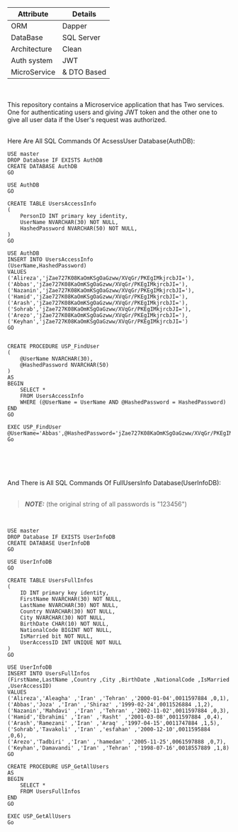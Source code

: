 | Attribute	 | Details |
| ------------- | ----------- |
| ORM  | Dapper  |
| DataBase  | SQL Server  |
| Architecture  | Clean  |
|Auth system |JWT|
|MicroService |& DTO Based|
<br/>
<br/>
This repository contains a Microservice application that has Two services. One for authenticating users and giving JWT token and the other one to give all user data if the User's request was authorized.
<br/>
<br/>

Here Are All SQL Commands Of AcsessUser Database(AuthDB):
<br/>
```
USE master
DROP Database IF EXISTS AuthDB
CREATE DATABASE AuthDB
GO

USE AuthDB
GO

CREATE TABLE UsersAccessInfo
(
	PersonID INT primary key identity,
	UserName NVARCHAR(30) NOT NULL,
	HashedPassword NVARCHAR(50) NOT NULL,
)
GO

USE AuthDB
INSERT INTO UsersAccessInfo
(UserName,HashedPassword)
VALUES
('Alireza','jZae727K08KaOmKSgOaGzww/XVqGr/PKEgIMkjrcbJI='),
('Abbas','jZae727K08KaOmKSgOaGzww/XVqGr/PKEgIMkjrcbJI='),
('Nazanin','jZae727K08KaOmKSgOaGzww/XVqGr/PKEgIMkjrcbJI='),
('Hamid','jZae727K08KaOmKSgOaGzww/XVqGr/PKEgIMkjrcbJI='),
('Arash','jZae727K08KaOmKSgOaGzww/XVqGr/PKEgIMkjrcbJI='),
('Sohrab','jZae727K08KaOmKSgOaGzww/XVqGr/PKEgIMkjrcbJI='),
('Arezo','jZae727K08KaOmKSgOaGzww/XVqGr/PKEgIMkjrcbJI='),
('Keyhan','jZae727K08KaOmKSgOaGzww/XVqGr/PKEgIMkjrcbJI=')
GO


CREATE PROCEDURE USP_FindUser
(
	@UserName NVARCHAR(30),
	@HashedPassword NVARCHAR(50)
)
AS
BEGIN	
	SELECT *
	FROM UsersAccessInfo  
	WHERE (@UserName = UserName AND @HashedPassword = HashedPassword)	
END
GO

EXEC USP_FindUser @UserName='Abbas',@HashedPassword='jZae727K08KaOmKSgOaGzww/XVqGr/PKEgIMkjrcbJI='
Go

```
<br/>
<br/><br/>
<br/>
And There is All SQL Commands Of FullUsersInfo Database(UserInfoDB):<br/><br/>

> **_NOTE:_**  (the original string of all passwords is "123456")
 <br/>

```
USE master
DROP Database IF EXISTS UserInfoDB
CREATE DATABASE UserInfoDB
GO

USE UserInfoDB
GO

CREATE TABLE UsersFullInfos
(
	ID INT primary key identity,
	FirstName NVARCHAR(30) NOT NULL,
	LastName NVARCHAR(30) NOT NULL,
	Country NVARCHAR(30) NOT NULL,
	City NVARCHAR(30) NOT NULL,
	BirthDate CHAR(10) NOT NULL,
	NationalCode BIGINT NOT NULL,
	IsMarried bit NOT NULL,
	UserAccessID INT UNIQUE NOT NULL
)
GO

USE UserInfoDB
INSERT INTO UsersFullInfos
(FirstName,LastName ,Country ,City ,BirthDate ,NationalCode ,IsMarried ,UserAccessID)
VALUES
('Alireza','Aleagha' ,'Iran' ,'Tehran' ,'2000-01-04',0011597884 ,0,1),
('Abbas','Joza' ,'Iran' ,'Shiraz' ,'1999-02-24',0011526884 ,1,2),
('Nazanin','Mahdavi' ,'Iran' ,'Tehran' ,'2002-11-02',0011597884 ,0,3),
('Hamid','Ebrahimi' ,'Iran' ,'Rasht' ,'2001-03-08',0011597884 ,0,4),
('Arash','Ramezani' ,'Iran' ,'Araq' ,'1997-04-15',0011747884 ,1,5),
('Sohrab','Tavakoli' ,'Iran' ,'esfahan' ,'2000-12-10',0011595884 ,0,6),
('Arezo','Tadbiri' ,'Iran' ,'hamedan' ,'2005-11-25',0061597888 ,0,7),
('Keyhan','Damavandi' ,'Iran' ,'Tehran' ,'1998-07-16',0018557889 ,1,8)
GO

CREATE PROCEDURE USP_GetAllUsers
AS
BEGIN	
	SELECT *
	FROM UsersFullInfos
END
GO

EXEC USP_GetAllUsers 
Go

```
